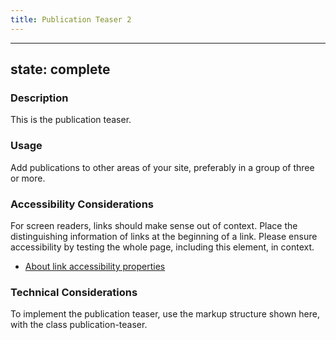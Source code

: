 ```yaml
---
title: Publication Teaser 2
---
```


---
state: complete
---

### Description
This is the publication teaser.

### Usage
Add publications to other areas of your site, preferably in a group of three or more.

### Accessibility Considerations
For screen readers, links should make sense out of context. Place the distinguishing information of links at the beginning of a link. Please ensure accessibility by testing the whole page, including this element, in context.

* <a href="http://webaim.org/techniques/hypertext/">About link accessibility properties</a>

<!-- ### SEO Considerations
This section is left intentionally blank and is for future consideration. -->

### Technical Considerations
To implement the publication teaser, use the markup structure shown here, with the class publication-teaser.
